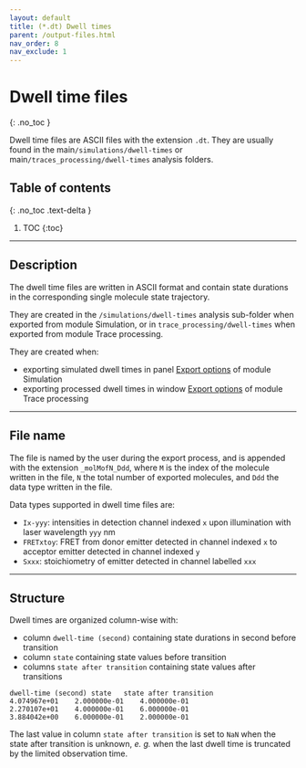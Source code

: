 ```yaml
---
layout: default
title: (*.dt) Dwell times
parent: /output-files.html
nav_order: 8
nav_exclude: 1
---
```



# Dwell time files
{: .no_toc }

Dwell time files are ASCII files with the extension `.dt`. They are usually found in the main`/simulations/dwell-times` or main`/traces_processing/dwell-times` analysis folders.

## Table of contents
{: .no_toc .text-delta }

1. TOC
{:toc}


---

## Description

The dwell time files are written in ASCII format and contain state durations in the corresponding single molecule state trajectory.

They are created in the `/simulations/dwell-times` analysis sub-folder when exported from module Simulation, or in `trace_processing/dwell-times` when exported from module Trace processing.

They are created when:
- exporting simulated dwell times in panel 
[Export options](../simulation/panels/panel-export-options.html) of module Simulation
- exporting processed dwell times in window 
[Export options](../trace-processing/functionalities/set-export-options.html#export-dwell-times) of module Trace processing


---

## File name

The file is named by the user during the export process, and is appended with the extension `_molMofN_Ddd`, where `M` is the index of the molecule written in the file, `N` the total number of exported molecules, and `Ddd` the data type written in the file.

Data types supported in dwell time files are:
* `Ix-yyy`: intensities in detection channel indexed `x` upon illumination with laser wavelength `yyy` nm
* `FRETxtoy`: FRET from donor emitter detected in channel indexed `x` to acceptor emitter detected in channel indexed `y`
* `Sxxx`: stoichiometry of emitter detected in channel labelled `xxx`


---

## Structure

Dwell times are organized column-wise with:
* column `dwell-time (second)` containing state durations in second before transition
* column `state` containing state values before transition
* columns `state after transition` containing state values after transitions

```
dwell-time (second)	state	state after transition
4.074967e+01	2.000000e-01	4.000000e-01
2.270107e+01	4.000000e-01	6.000000e-01
3.884042e+00	6.000000e-01	2.000000e-01
```

The last value in column `state after transition` is set to `NaN` when the state after transition is unknown, *e. g.* when the last dwell time is truncated by the limited observation time.

